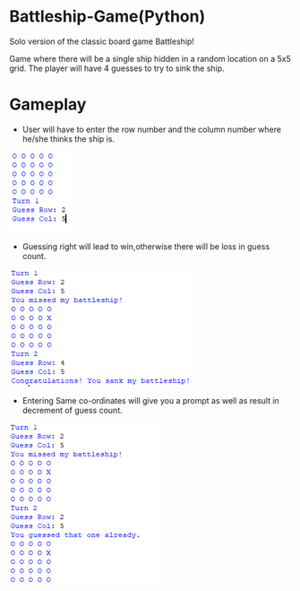 # Battleship-Game(Python)

Solo version of the classic board game Battleship!

Game where there will be a single ship hidden in a random location on a 5x5 grid.
The player will have 4 guesses to try to sink the ship.

# Gameplay

* User will have to enter the  row number and the column number where he/she thinks the ship is.

![dda](https://github.com/VersatileVishal/Battleship/blob/master/img/Battleship%20row%20an%20column.PNG)

* Guessing right will lead to win,otherwise there will be loss in guess count.

![dda](https://github.com/VersatileVishal/Battleship/blob/master/img/Capture2.PNG)

* Entering Same co-ordinates will give you a prompt as well as result in decrement of guess count.

![dda](https://raw.githubusercontent.com/VersatileVishal/Battleship/d52bf7d30b01828c70135334c6e1b7e64a6adb60/img/Capture.PNG)
